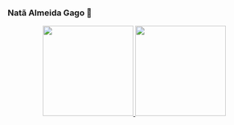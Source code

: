 ### Natã Almeida Gago 👋
<div align="center">
  <a href="https://github.com/NataGago">
  <img height="180em" src="![Natã Gago's GitHub stats](https://github-readme-stats.vercel.app/api?username=NataGago&show_icons=true&theme=github_dark)"/>
  <img height="180em" src="![Most Used Langs](https://github-readme-stats.vercel.app/api/top-langs/?username=NataGago&layout=compact&theme=github_dark)"/>
 </div>
<!--
**NataGago/NataGago** is a ✨ _special_ ✨ repository because its `README.md` (this file) appears on your GitHub profile.

Here are some ideas to get you started:

- 🔭 I’m currently working on ...
- 🌱 I’m currently learning ...
- 👯 I’m looking to collaborate on ...
- 🤔 I’m looking for help with ...
- 💬 Ask me about ...
- 📫 How to reach me: ...
- 😄 Pronouns: ...
- ⚡ Fun fact: ...
-->
